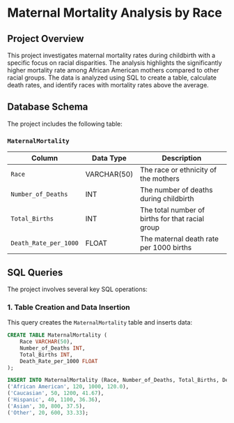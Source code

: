# Maternal Mortality Analysis by Race

## Project Overview
This project investigates maternal mortality rates during childbirth with a specific focus on racial disparities. The analysis highlights the significantly higher mortality rate among African American mothers compared to other racial groups. The data is analyzed using SQL to create a table, calculate death rates, and identify races with mortality rates above the average.

## Database Schema
The project includes the following table:

### `MaternalMortality`
| Column               | Data Type   | Description                                           |
|----------------------|-------------|-------------------------------------------------------|
| `Race`               | VARCHAR(50) | The race or ethnicity of the mothers                  |
| `Number_of_Deaths`   | INT         | The number of deaths during childbirth                |
| `Total_Births`       | INT         | The total number of births for that racial group      |
| `Death_Rate_per_1000`| FLOAT       | The maternal death rate per 1000 births               |

## SQL Queries
The project involves several key SQL operations:

### 1. **Table Creation and Data Insertion**
This query creates the `MaternalMortality` table and inserts data:

```sql
CREATE TABLE MaternalMortality (
    Race VARCHAR(50),
    Number_of_Deaths INT,
    Total_Births INT,
    Death_Rate_per_1000 FLOAT
);

INSERT INTO MaternalMortality (Race, Number_of_Deaths, Total_Births, Death_Rate_per_1000) VALUES
('African American', 120, 1000, 120.0),
('Caucasian', 50, 1200, 41.67),
('Hispanic', 40, 1100, 36.36),
('Asian', 30, 800, 37.5),
('Other', 20, 600, 33.33);
